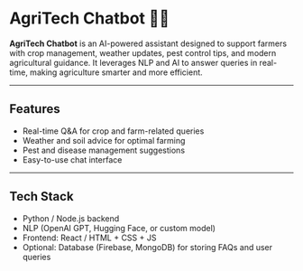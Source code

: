 

# AgriTech Chatbot 🤖🌾

**AgriTech Chatbot** is an AI-powered assistant designed to support farmers with crop management, weather updates, pest control tips, and modern agricultural guidance. It leverages NLP and AI to answer queries in real-time, making agriculture smarter and more efficient.

---

## Features
- Real-time Q&A for crop and farm-related queries
- Weather and soil advice for optimal farming
- Pest and disease management suggestions
- Easy-to-use chat interface

---

## Tech Stack
- Python / Node.js backend
- NLP (OpenAI GPT, Hugging Face, or custom model)
- Frontend: React / HTML + CSS + JS
- Optional: Database (Firebase, MongoDB) for storing FAQs and user queries
